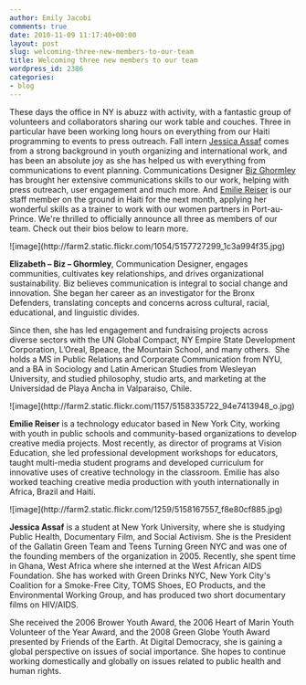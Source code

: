 ```yaml
---
author: Emily Jacobi
comments: true
date: 2010-11-09 11:17:40+00:00
layout: post
slug: welcoming-three-new-members-to-our-team
title: Welcoming three new members to our team
wordpress_id: 2386
categories:
- blog
---
```


These days the office in NY is abuzz with activity, with a fantastic group of volunteers and collaborators sharing our work table and couches. Three in particular have been working long hours on everything from our Haiti programming to events to press outreach. Fall intern [Jessica Assaf](http://twitter.com/JessAssaf) comes from a strong background in youth organizing and international work, and has been an absolute joy as she has helped us with everything from communications to event planning. Communications Designer [Biz Ghormley](http://twitter.com/onewitness) has brought her extensive communications skills to our work, helping with press outreach, user engagement and much more. And [Emilie Reiser](http://twitter.com/emreiser) is our staff member on the ground in Haiti for the next month, applying her wonderful skills as a trainer to work with our women partners in Port-au-Prince. We're thrilled to officially announce all three as members of our team. Check out their bios below to learn more.

<caption id="" align="alignleft" width="188" caption="Biz Ghormley">![image](http://farm2.static.flickr.com/1054/5157727299_1c3a994f35.jpg)</caption>

**Elizabeth – Biz – Ghormley**, Communication Designer, engages communities, cultivates key relationships, and drives organizational sustainability. Biz believes communication is integral to social change and innovation. She began her career as an investigator for the Bronx Defenders, translating concepts and concerns across cultural, racial, educational, and linguistic divides.

Since then, she has led engagement and fundraising projects across diverse sectors with the UN Global Compact, NY Empire State Development Corporation, L’Oreal, Bpeace, the Mountain School, and many others.  She holds a MS in Public Relations and Corporate Communication from NYU, and a BA in Sociology and Latin American Studies from Wesleyan University, and studied philosophy, studio arts, and marketing at the Universidad de Playa Ancha in Valparaiso, Chile.

<caption id="" align="alignleft" width="205" caption="Emilie Reiser">![image](http://farm2.static.flickr.com/1157/5158335722_94e7413948_o.jpg)</caption>

**Emilie Reiser** is a technology educator based in New York City, working with  youth in public schools and community-based organizations to develop  creative media projects. Most recently, as director of programs at  Vision Education, she led professional development workshops for  educators, taught multi-media student programs and developed curriculum  for innovative uses of creative technology in the classroom. Emilie has  also worked teaching creative media production with youth  internationally in Africa, Brazil and Haiti.

<caption id="" align="alignleft" width="230" caption="Jessica Assaf">![image](http://farm2.static.flickr.com/1259/5158167557_f8e80cf885.jpg)</caption>

**Jessica Assaf** is a student at New York University, where she is studying Public Health, Documentary Film, and Social Activism. She is the President of the Gallatin Green Team and Teens Turning Green NYC and was one of the founding members of the organization in 2005. Recently, she spent time in Ghana, West Africa where she interned at the West African AIDS Foundation. She has worked with Green Drinks NYC, New York City's Coalition for a Smoke-Free City, TOMS Shoes, EO Products, and the Environmental Working Group, and has produced two short documentary films on HIV/AIDS.

She received the 2006 Brower Youth Award, the 2006 Heart of Marin Youth Volunteer of the Year Award, and the 2008 Green Globe Youth Award presented by Friends of the Earth. At Digital Democracy, she is gaining a global perspective on issues of social importance. She hopes to continue working domestically and globally on issues related to public health and human rights.
